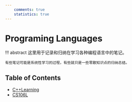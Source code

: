 ```yaml
---
    comments: true
    statistics: true
---
```


# Programing Languages

!!! abstract
    这里用于记录和归纳在学习各种编程语言中的笔记。

    有些笔记可能是系统性学习的过程，有些就只是一些零散知识点的归纳总结。

## Table of Contents

- [C++Learning](./cpp/cpplearning.md)
- [CS106L](./cpp/cs106l.md)

